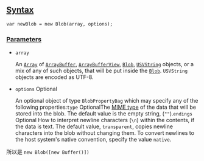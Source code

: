 ## [Syntax](https://developer.mozilla.org/en-US/docs/Web/API/Blob/Blob#syntax)

```
var newBlob = new Blob(array, options);
```

### [Parameters](https://developer.mozilla.org/en-US/docs/Web/API/Blob/Blob#parameters)

- `array`

  An [`Array`](https://developer.mozilla.org/en-US/docs/Web/JavaScript/Reference/Global_Objects/Array) of [`ArrayBuffer`](https://developer.mozilla.org/en-US/docs/Web/JavaScript/Reference/Global_Objects/ArrayBuffer), [`ArrayBufferView`](https://developer.mozilla.org/en-US/docs/Web/API/ArrayBufferView), [`Blob`](https://developer.mozilla.org/en-US/docs/Web/API/Blob), [`USVString`](https://developer.mozilla.org/en-US/docs/Web/API/USVString) objects, or a mix of any of such objects, that will be put inside the [`Blob`](https://developer.mozilla.org/en-US/docs/Web/API/Blob). `USVString` objects are encoded as UTF-8.

- `options` Optional

  An optional object of type `BlobPropertyBag` which may specify any of the following properties:`type` OptionalThe [MIME type](https://developer.mozilla.org/en-US/docs/Glossary/MIME_type) of the data that will be stored into the blob. The default value is the empty string, (`""`).`endings` Optional How to interpret newline characters (`\n`) within the contents, if the data is text. The default value, `transparent`, copies newline characters into the blob without changing them. To convert newlines to the host system's native convention, specify the value `native`.



所以是 `new Blob([new Buffer()])`